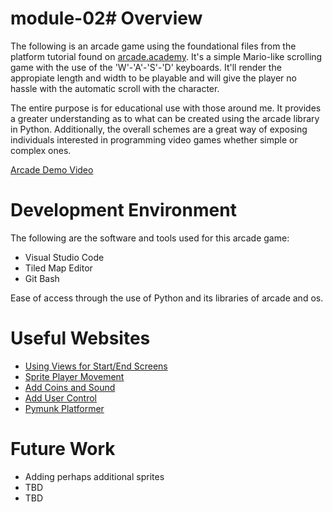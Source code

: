 # module-02# Overview

The following is an arcade game using the foundational files from the platform tutorial found on [arcade.academy](https://arcade.academy/). It's a simple Mario-like scrolling game with the use of the 'W'-'A'-'S'-'D' keyboards. It'll render the appropiate length and width to be playable and will give the player no hassle with the automatic scroll with the character.

The entire purpose is for educational use with those around me. It provides a greater understanding as to what can be created using the arcade library in Python. Additionally, the overall schemes are a great way of exposing individuals interested in programming video games whether simple or complex ones. 

[Arcade Demo Video](https://youtu.be/C6ingSGyVrE)

# Development Environment

The following are the software and tools used for this arcade game:
* Visual Studio Code
* Tiled Map Editor
* Git Bash

Ease of access through the use of Python and its libraries of arcade and os.

# Useful Websites

* [Using Views for Start/End Screens](https://arcade.academy/tutorials/views/index.html)
* [Sprite Player Movement](https://arcade.academy/examples/index.html#sprites)
* [Add Coins and Sound](https://arcade.academy/examples/platform_tutorial/step_06.html)
* [Add User Control](https://arcade.academy/examples/platform_tutorial/step_03.html)
* [Pymunk Platformer](https://arcade.academy/tutorials/pymunk_platformer/index.html)

# Future Work

* Adding perhaps additional sprites
* TBD
* TBD